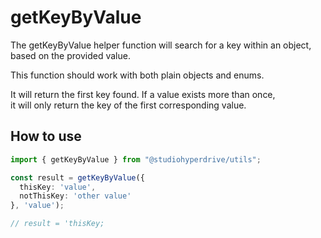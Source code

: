 # getKeyByValue

The getKeyByValue helper function will search for a key within an object, based on the provided value.

This function should work with both plain objects and enums.

It will return the first key found. If a value exists more than once,  
it will only return the key of the first corresponding value.

## How to use

```typescript
import { getKeyByValue } from "@studiohyperdrive/utils";

const result = getKeyByValue({
  thisKey: 'value',
  notThisKey: 'other value'
}, 'value');

// result = 'thisKey;
```
